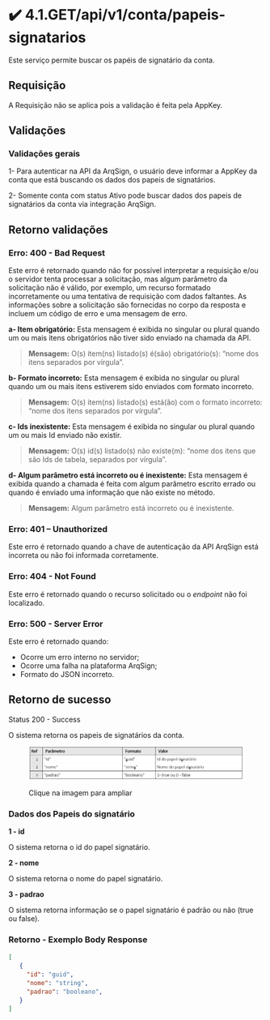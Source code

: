 # ✔️ 4.1.GET/api/v1/conta/papeis-signatarios

Este serviço permite buscar os papéis de signatário da conta.

## Requisição

A Requisição não se aplica pois a validação é feita pela AppKey.

## Validações

### &#x20;Validações gerais

&#x20;1- Para autenticar na API da ArqSign, o usuário deve informar a  AppKey da conta que está buscando os dados dos papeis de signatários.

&#x20;2- Somente conta com status Ativo pode buscar dados dos papeis de signatários da conta via integração ArqSign.

## Retorno validações

### Erro: 400 - Bad Request

Este erro é retornado quando não for possível interpretar a requisição e/ou o servidor tenta processar a solicitação, mas algum parâmetro da solicitação não é válido, por exemplo, um recurso formatado incorretamente ou uma tentativa de requisição com dados faltantes. As informações sobre a solicitação são fornecidas no corpo da resposta e incluem um código de erro e uma mensagem de erro.

**a- Item obrigatório:** Esta mensagem é exibida no singular ou plural quando um ou mais itens obrigatórios não tiver sido enviado na chamada da API.

> **Mensagem:** O(s) item(ns) listado(s) é(são) obrigatório(s): “nome dos itens separados por vírgula”.

**b- Formato incorreto:** Esta mensagem é exibida no singular ou plural quando um ou mais itens estiverem sido enviados com formato incorreto.

> **Mensagem:** O(s) item(ns) listado(s) está(ão) com o formato incorreto: “nome dos itens separados por vírgula”.

**c- Ids inexistente:** Esta mensagem é exibida no singular ou plural quando um ou mais Id enviado não existir.

> **Mensagem:** O(s) id(s) listado(s) não existe(m): “nome dos itens que são Ids de tabela, separados por vírgula”.

**d- Algum parâmetro está incorreto ou é inexistente:** Esta mensagem é exibida quando a chamada é feita com algum parâmetro escrito errado ou quando é enviado uma informação que não existe no método.

> **Mensagem:** Algum parâmetro está incorreto ou é inexistente.

### Erro: 401 – Unauthorized

Este erro é retornado quando a chave de autenticação da API ArqSign está incorreta ou não foi informada corretamente.

### Erro: 404 - Not Found

Este erro é retornado quando o recurso solicitado ou o _endpoint_ não foi localizado.

### Erro: 500 - Server Error

Este erro é retornado quando:

* Ocorre um erro interno no servidor;
* Ocorre uma falha na plataforma ArqSign;
* Formato do JSON incorreto.

## Retorno de sucesso

Status 200 - Success

&#x20;O sistema retorna os papeis de signatários da conta.

<figure><img src="../../../../.gitbook/assets/image (2) (1) (1).png" alt=""><figcaption><p>Clique na imagem para ampliar</p></figcaption></figure>

### Dados dos Papeis do signatário

&#x20;**1 - id**

O sistema retorna o id do papel signatário.

&#x20; **2 - nome**

O sistema retorna o nome do papel signatário.

&#x20; **3 - padrao**

O sistema retorna informação se o papel signatário é padrão ou não (true ou false).

### &#x20;Retorno - Exemplo Body Response

```json
[
   {
     "id": "guid",
     "nome": "string",
     "padrao": "booleano",
   }
]
```

